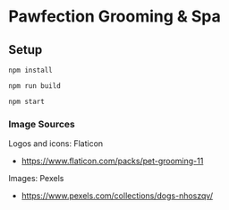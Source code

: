 # Pawfection Grooming & Spa

## Setup

`npm install`

`npm run build`

`npm start`

### Image Sources

Logos and icons: Flaticon
- https://www.flaticon.com/packs/pet-grooming-11

Images: Pexels
- https://www.pexels.com/collections/dogs-nhoszqv/